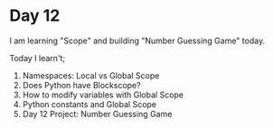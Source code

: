 # Day 12
I am learning "Scope" and building "Number Guessing Game" today.

Today I learn't;
1. Namespaces: Local vs Global Scope
2. Does Python have Blockscope?
3. How to modify variables with Global Scope
4. Python constants and Global Scope
5. Day 12 Project: Number Guessing Game